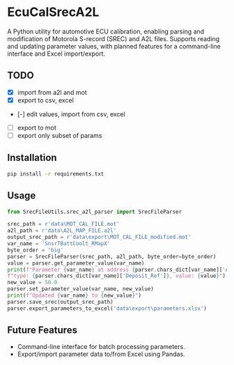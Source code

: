 # EcuCalSrecA2L

A Python utility for automotive ECU calibration, enabling parsing and modification of Motorola S-record (SREC) and A2L files. Supports reading and updating parameter values, with planned features for a command-line interface and Excel import/export.

## TODO
* [x] import from a2l and mot
* [x] export to csv, excel
* [-] edit values, import from csv, excel
* [ ] export to  mot
* [ ] export only subset of params

## Installation

```bash
pip install -r requirements.txt
```

## Usage

```python
from SrecFileUtils.srec_a2l_parser import SrecFileParser

srec_path = r'data\MOT_CAL_FILE.mot'
a2l_path = r'data\A2L_MAP_FILE.a2l'
output_srec_path = r'data\export\MOT_CAL_FILE_modified.mot'
var_name = 'SnsrTBattCoolt_RMapX'
byte_order = 'big'
parser = SrecFileParser(srec_path, a2l_path, byte_order=byte_order)
value = parser.get_parameter_value(var_name)
print(f"Parameter {var_name} at address {parser.chars_dict[var_name]['Address']}, "
f"type: {parser.chars_dict[var_name]['Deposit_Ref']}, value: {value}")
new_value = 50.0
parser.set_parameter_value(var_name, new_value)
print(f"Updated {var_name} to {new_value}")
parser.save_srec(output_srec_path)
parser.export_parameters_to_excel('data\export\parameters.xlsx')
```

## Future Features

* Command-line interface for batch processing parameters.
* Export/import parameter data to/from Excel using Pandas.
